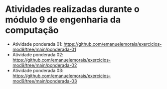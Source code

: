 # Atividades realizadas durante o módulo 9 de engenharia da computação

- Atividade ponderada 01: https://github.com/emanuelemorais/exercicios-mod9/tree/main/ponderada-01
- Atividade ponderada 02: https://github.com/emanuelemorais/exercicios-mod9/tree/main/ponderada-02
- Atividade ponderada 03: https://github.com/emanuelemorais/exercicios-mod9/tree/main/ponderada-03
